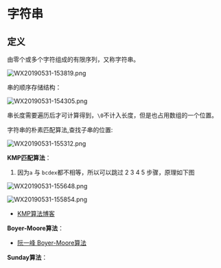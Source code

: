 # 字符串

## 定义

由零个或多个字符组成的有限序列，又称字符串。

![WX20190531-153819.png](https://img.codekissyoung.com/2019/05/31/830c5664ae79d7b1220341b6ee18280c.png)

串的顺序存储结构：

![WX20190531-154305.png](https://img.codekissyoung.com/2019/05/31/7c529b6ff1385a0a09cdc95bb54e028e.png)

串长度需要遍历后才可计算得到，`\0`不计入长度，但是也占用数组的一个位置。

字符串的朴素匹配算法,查找子串的位置:

![WX20190531-155312.png](https://img.codekissyoung.com/2019/05/31/6225345b91000997ac3c5f8a68010be1.png)

**KMP匹配算法**：

1. 因为`a` 与 `bcdex`都不相等，所以可以跳过 2 3 4 5 步骤，原理如下图

![WX20190531-155648.png](https://img.codekissyoung.com/2019/05/31/57eb0416dbdde2d63964d988eebcedd8.png)

![WX20190531-155854.png](https://img.codekissyoung.com/2019/05/31/7f72f9b44eaabc1623747c9d2f8d2c5f.png)

- [KMP算法博客](https://blog.csdn.net/v_july_v/article/details/7041827)

**Boyer-Moore算法**：

- [阮一峰 Boyer-Moore算法](http://www.ruanyifeng.com/blog/2013/05/boyer-moore_string_search_algorithm.html)

**Sunday算法**：